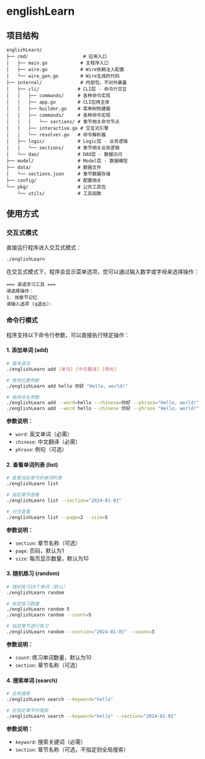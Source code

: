 # englishLearn


## 项目结构

```
englishLearn/
├── cmd/                    # 应用入口
│   ├── main.go            # 主程序入口
│   ├── wire.go            # Wire依赖注入配置
│   └── wire_gen.go        # Wire生成的代码
├── internal/              # 内部包，不对外暴露
│   ├── cli/              # CLI层 - 命令行交互
│   │   ├── commands/     # 各种命令实现
│   │   ├── app.go        # CLI应用主体
│   │   ├── builder.go    # 菜单树构建器
│   │   ├── commands/     # 各种命令实现
│   │   │   └── sections/ # 章节相关命令节点
│   │   ├── interactive.go # 交互式引擎
│   │   └── resolver.go   # 命令解析器
│   ├── logic/            # Logic层 - 业务逻辑
│   │   └── sections/     # 章节相关业务逻辑
│   └── dao/              # DAO层 - 数据访问
├── model/                # Model层 - 数据模型
├── data/                 # 数据文件
│   └── sections.json     # 章节数据存储
├── config/               # 配置相关
└── pkg/                  # 公共工具包
    └── utils/            # 工具函数
```


## 使用方式

### 交互式模式

直接运行程序进入交互式模式：

```bash
./englishLearn
```

在交互式模式下，程序会显示菜单选项，您可以通过输入数字或字母来选择操作：

```
=== 英语学习工具 ===
请选择操作：
1. 按章节记忆
请输入选项 (q退出): 
```

### 命令行模式

程序支持以下命令行参数，可以直接执行特定操作：

#### 1. 添加单词 (add)

```bash
# 基本语法
./englishLearn add [单词] [中文翻译] [例句]

# 使用位置参数
./englishLearn add hello 你好 "Hello, world!"

# 使用命名参数
./englishLearn add --word=hello --chinese=你好 --phrase="Hello, world!"
./englishLearn add --word hello --chinese 你好 --phrase "Hello, world!"
```

**参数说明：**
- `word`: 英文单词（必需）
- `chinese`: 中文翻译（必需）
- `phrase`: 例句（可选）

#### 2. 查看单词列表 (list)

```bash
# 查看当前章节的单词列表
./englishLearn list

# 指定章节查看
./englishLearn list --section="2024-01-01"

# 分页查看
./englishLearn list --page=2 --size=5
```

**参数说明：**
- `section`: 章节名称（可选）
- `page`: 页码，默认为1
- `size`: 每页显示数量，默认为10

#### 3. 随机练习 (random)

```bash
# 随机练习10个单词（默认）
./englishLearn random

# 指定练习数量
./englishLearn random 5
./englishLearn random --count=5

# 指定章节进行练习
./englishLearn random --section="2024-01-01" --count=3
```

**参数说明：**
- `count`: 练习单词数量，默认为10
- `section`: 章节名称（可选）

#### 4. 搜索单词 (search)

```bash
# 全局搜索
./englishLearn search --keyword="hello"

# 在指定章节中搜索
./englishLearn search --keyword="hello" --section="2024-01-01"
```

**参数说明：**
- `keyword`: 搜索关键词（必需）
- `section`: 章节名称（可选，不指定则全局搜索）


